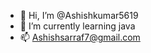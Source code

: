 - 👋 Hi, I’m @Ashishkumar5619
- 🌱 I’m currently learning java
- 📫 Ashishsarraf7@gmail.com

<!---
Ashishkumar5619/Ashishkumar5619 is a ✨ special ✨ repository because its `README.md` (this file) appears on your GitHub profile.
You can click the Preview link to take a look at your changes.
--->
